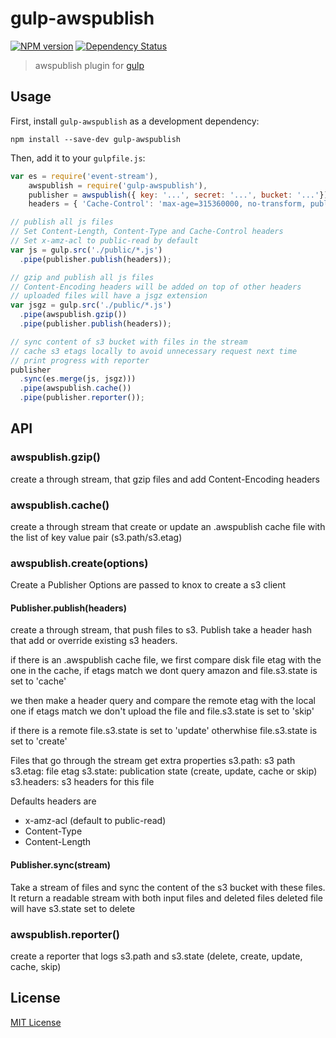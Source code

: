 # gulp-awspublish
[![NPM version][npm-image]][npm-url] [![Dependency Status][depstat-image]][depstat-url]

> awspublish plugin for [gulp](https://github.com/wearefractal/gulp)

## Usage

First, install `gulp-awspublish` as a development dependency:

```shell
npm install --save-dev gulp-awspublish
```

Then, add it to your `gulpfile.js`:

```javascript
var es = require('event-stream'),
    awspublish = require('gulp-awspublish'),
    publisher = awspublish({ key: '...', secret: '...', bucket: '...'}),
    headers = { 'Cache-Control': 'max-age=315360000, no-transform, public' };

// publish all js files
// Set Content-Length, Content-Type and Cache-Control headers
// Set x-amz-acl to public-read by default
var js = gulp.src('./public/*.js')
  .pipe(publisher.publish(headers));

// gzip and publish all js files
// Content-Encoding headers will be added on top of other headers
// uploaded files will have a jsgz extension
var jsgz = gulp.src('./public/*.js')
  .pipe(awspublish.gzip())
  .pipe(publisher.publish(headers));

// sync content of s3 bucket with files in the stream
// cache s3 etags locally to avoid unnecessary request next time
// print progress with reporter
publisher
  .sync(es.merge(js, jsgz)))
  .pipe(awspublish.cache())
  .pipe(publisher.reporter());

```

## API

### awspublish.gzip()

 create a through stream, that gzip files and add Content-Encoding headers

### awspublish.cache()

 create a through stream that create or update an .awspublish cache file with the list
 of key value pair (s3.path/s3.etag)

### awspublish.create(options)

Create a Publisher
Options are passed to knox to create a s3 client

#### Publisher.publish(headers)

create a through stream, that push files to s3.
Publish take a header hash that add or override existing s3 headers.

if there is an .awspublish cache file, we first compare disk file etag
with the one in the cache, if etags match we dont query amazon 
and file.s3.state is set to 'cache'

we then make a header query and compare the remote etag with the local one
if etags match we don't upload the file and file.s3.state is set to 'skip'

if there is a remote file.s3.state is set to 'update'
otherwhise file.s3.state is set to 'create'

Files that go through the stream get extra properties
  s3.path: s3 path 
  s3.etag: file etag
  s3.state: publication state (create, update, cache or skip)
  s3.headers: s3 headers for this file

Defaults headers are
  - x-amz-acl (default to public-read)
  - Content-Type
  - Content-Length

#### Publisher.sync(stream)

Take a stream of files and sync the content of the s3 bucket with these files.
It return a readable stream with both input files and deleted files
deleted file will have s3.state set to delete

### awspublish.reporter()

 create a reporter that logs s3.path and s3.state (delete, create, update, cache, skip) 


## License

[MIT License](http://en.wikipedia.org/wiki/MIT_License)

[npm-url]: https://npmjs.org/package/gulp-awspublish
[npm-image]: https://badge.fury.io/js/gulp-awspublish.png


[depstat-url]: https://david-dm.org/pgherveou/gulp-awspublish
[depstat-image]: https://david-dm.org/pgherveou/gulp-awspublish.png
